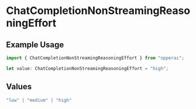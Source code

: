 # ChatCompletionNonStreamingReasoningEffort

## Example Usage

```typescript
import { ChatCompletionNonStreamingReasoningEffort } from "opperai";

let value: ChatCompletionNonStreamingReasoningEffort = "high";
```

## Values

```typescript
"low" | "medium" | "high"
```